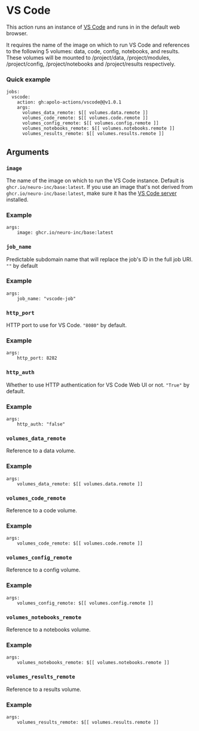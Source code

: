 # VS Code

This action runs an instance of [VS Code](https://code.visualstudio.com/) and runs in in the default web browser.

It requires the name of the image on which to run VS Code and references to the following 5 volumes: data, code, config, notebooks, and results. 
These volumes will be mounted to /project/data, /project/modules, /project/config, /project/notebooks and /project/results respectively.

### Quick example

```
jobs:
  vscode:
    action: gh:apolo-actions/vscode@@v1.0.1
    args:
      volumes_data_remote: $[[ volumes.data.remote ]]
      volumes_code_remote: $[[ volumes.code.remote ]]
      volumes_config_remote: $[[ volumes.config.remote ]]
      volumes_notebooks_remote: $[[ volumes.notebooks.remote ]]
      volumes_results_remote: $[[ volumes.results.remote ]]
```

## Arguments

### `image`

The name of the image on which to run the VS Code instance. 
Default is `ghcr.io/neuro-inc/base:latest`. If you use an image that's not derived from `ghcr.io/neuro-inc/base:latest`, make sure it has the [VS Code server](https://github.com/cdr/code-server) installed.

### Example

```
args:
	image: ghcr.io/neuro-inc/base:latest
```

### `job_name`

Predictable subdomain name that will replace the job's ID in the full job URI. `""` by default

### Example

```
args:
	job_name: "vscode-job"
```

### `http_port`

HTTP port to use for VS Code. `"8080"` by default.

### Example

```
args:
	http_port: 8282
```

### `http_auth`

Whether to use HTTP authentication for VS Code Web UI or not. `"True"` by default.

### Example

```
args:
	http_auth: "false"
```

### `volumes_data_remote`

Reference to a data volume.

### Example

```
args:
	volumes_data_remote: $[[ volumes.data.remote ]]
```

### `volumes_code_remote`

Reference to a code volume.

### Example

```
args:
	volumes_code_remote: $[[ volumes.code.remote ]]
```

### `volumes_config_remote`

Reference to a config volume.

### Example

```
args:
	volumes_config_remote: $[[ volumes.config.remote ]]
```

### `volumes_notebooks_remote`

Reference to a notebooks volume.

### Example

```
args:
	volumes_notebooks_remote: $[[ volumes.notebooks.remote ]]
```

### `volumes_results_remote`

Reference to a results volume.

### Example

```
args:
	volumes_results_remote: $[[ volumes.results.remote ]]
```